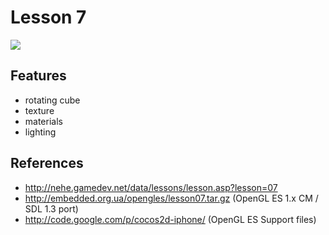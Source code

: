 # Lesson 7

![](lesson07a.jpg)

## Features

* rotating cube
* texture
* materials
* lighting

## References

* http://nehe.gamedev.net/data/lessons/lesson.asp?lesson=07
* http://embedded.org.ua/opengles/lesson07.tar.gz (OpenGL ES 1.x CM / SDL 1.3 port)
* http://code.google.com/p/cocos2d-iphone/ (OpenGL ES Support files)
